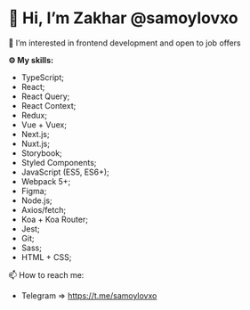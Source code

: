 # 👋 Hi, I’m Zakhar @samoylovxo #
💎 I’m interested in frontend development and open to job offers


**⚙ My skills:**
  - TypeScript;
  - React;
  - React Query;
  - React Context;
  - Redux;
  - Vue + Vuex;
  - Next.js;
  - Nuxt.js;
  - Storybook;
  - Styled Components;
  - JavaScript (ES5, ES6+);
  - Webpack 5+;
  - Figma;
  - Node.js;
  - Axios/fetch;
  - Koa + Koa Router;
  - Jest;
  - Git;
  - Sass;
  - HTML + CSS;


📫 How to reach me: 
- Telegram => https://t.me/samoylovxo
